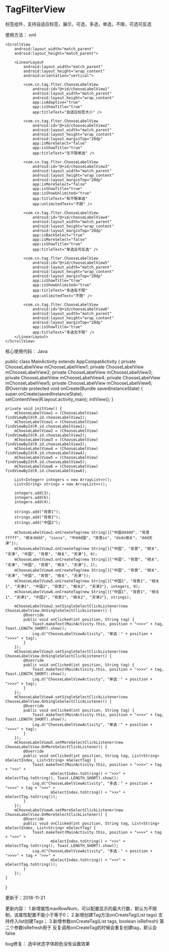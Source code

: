 # TagFilterView
标签组件，支持自适应标签，展示，可选，多选，单选，不限，可选可反选


使用方法：
xml
<?xml version="1.0" encoding="utf-8"?>
<LinearLayout xmlns:android="http://schemas.android.com/apk/res/android"
    xmlns:app="http://schemas.android.com/apk/res-auto"
    android:layout_width="match_parent"
    android:layout_height="match_parent"
    android:paddingTop="15dp">

    <ScrollView
        android:layout_width="match_parent"
        android:layout_height="match_parent">

        <LinearLayout
            android:layout_width="match_parent"
            android:layout_height="wrap_content"
            android:orientation="vertical">

            <com.cn.tag.flter.ChooseLabelView
                android:id="@+id/chooseLabelView1"
                android:layout_width="match_parent"
                android:layout_height="wrap_content"
                app:isAdaptive="true"
                app:isShowTitle="true"
                app:titleText="自适应标签大小" />

            <com.cn.tag.flter.ChooseLabelView
                android:id="@+id/chooseLabelView2"
                android:layout_width="match_parent"
                android:layout_height="wrap_content"
                android:layout_marginTop="20dp"
                app:isMoreSelect="false"
                app:isShowTitle="true"
                app:titleText="无不限单选" />

            <com.cn.tag.flter.ChooseLabelView
                android:id="@+id/chooseLabelView3"
                android:layout_width="match_parent"
                android:layout_height="wrap_content"
                android:layout_marginTop="20dp"
                app:isMoreSelect="false"
                app:isShowTitle="true"
                app:isShowUnlimited="true"
                app:titleText="有不限单选"
                app:unlimitedText="不限" />

            <com.cn.tag.flter.ChooseLabelView
                android:id="@+id/chooseLabelView4"
                android:layout_width="match_parent"
                android:layout_height="wrap_content"
                android:layout_marginTop="20dp"
                app:isBackSelect="true"
                app:isMoreSelect="false"
                app:isShowTitle="true"
                app:titleText="单选且可反选" />

            <com.cn.tag.flter.ChooseLabelView
                android:id="@+id/chooseLabelView5"
                android:layout_width="match_parent"
                android:layout_height="wrap_content"
                android:layout_marginTop="20dp"
                app:isShowTitle="true"
                app:isShowUnlimited="true"
                app:titleText="多选有不限"
                app:unlimitedText="不限" />

            <com.cn.tag.flter.ChooseLabelView
                android:id="@+id/chooseLabelView6"
                android:layout_width="match_parent"
                android:layout_height="wrap_content"
                android:layout_marginTop="20dp"
                app:isShowTitle="true"
                app:titleText="多选无不限" />
        </LinearLayout>
    </ScrollView>
</LinearLayout>

核心使用代码：
Java

public class MainActivity extends AppCompatActivity {
    private ChooseLabelView mChooseLabelView1;
    private ChooseLabelView mChooseLabelView2;
    private ChooseLabelView mChooseLabelView3;
    private ChooseLabelView mChooseLabelView4;
    private ChooseLabelView mChooseLabelView5;
    private ChooseLabelView mChooseLabelView6;
    @Override
    protected void onCreate(Bundle savedInstanceState) {
        super.onCreate(savedInstanceState);
        setContentView(R.layout.activity_main);
        initView();
    }

    private void initView() {
        mChooseLabelView1 = (ChooseLabelView) findViewById(R.id.chooseLabelView1);
        mChooseLabelView1 = (ChooseLabelView) findViewById(R.id.chooseLabelView1);
        mChooseLabelView2 = (ChooseLabelView) findViewById(R.id.chooseLabelView2);
        mChooseLabelView3 = (ChooseLabelView) findViewById(R.id.chooseLabelView3);
        mChooseLabelView4 = (ChooseLabelView) findViewById(R.id.chooseLabelView4);
        mChooseLabelView5 = (ChooseLabelView) findViewById(R.id.chooseLabelView5);
        mChooseLabelView6 = (ChooseLabelView) findViewById(R.id.chooseLabelView6);

        List<Integer> integers = new ArrayList<>();
        List<String> strings = new ArrayList<>();

        integers.add(3);
        integers.add(6);
        integers.add(4);

        strings.add("背景1");
        strings.add("背景2");
        strings.add("中国2");

        mChooseLabelView1.onCreateTag(new String[]{"中国ddddd", "背景fffff", "相关dddd", "sssss", "中ddd国", "背景ss", "dsds相关", "ddd天津"});
        mChooseLabelView2.onCreateTag(new String[]{"中国", "背景", "相关", "天津", "中国", "背景", "相关", "天津"}, 0);
        mChooseLabelView3.onCreateTag(new String[]{"中国", "背景", "相关", "天津", "中国", "背景", "相关", "天津"}, 1);
        mChooseLabelView4.onCreateTag(new String[]{"中国", "背景", "相关", "天津", "中国", "背景", "相关", "天津"});
        mChooseLabelView5.onCreateTag(new String[]{"中国1", "背景1", "相关1", "天津1", "中国2", "背景2", "相关2", "天津2"}, integers, 0);
        mChooseLabelView6.onCreateTag(new String[]{"中国1", "背景1", "相关1", "天津1", "中国2", "背景2", "相关2", "天津2"}, strings);

        mChooseLabelView2.setSingleSelectClickListener(new ChooseLabelView.OnSingleSelectClickListener() {
            @Override
            public void onClicked(int position, String tag) {
                Toast.makeText(MainActivity.this, position + ">>>>" + tag, Toast.LENGTH_SHORT).show();
                Log.d("ChooseLabelViewActivity", "单选：" + position + ">>>>" + tag);
            }
        });
        mChooseLabelView3.setSingleSelectClickListener(new ChooseLabelView.OnSingleSelectClickListener() {
            @Override
            public void onClicked(int position, String tag) {
                Toast.makeText(MainActivity.this, position + ">>>>" + tag, Toast.LENGTH_SHORT).show();
                Log.d("ChooseLabelViewActivity", "单选：" + position + ">>>>" + tag);
            }
        });
        mChooseLabelView4.setSingleSelectClickListener(new ChooseLabelView.OnSingleSelectClickListener() {
            @Override
            public void onClicked(int position, String tag) {
                Toast.makeText(MainActivity.this, position + ">>>>" + tag, Toast.LENGTH_SHORT).show();
                Log.d("ChooseLabelViewActivity", "单选：" + position + ">>>>" + tag);
            }
        });
        mChooseLabelView5.setMoreSelectClickListener(new ChooseLabelView.OnMoreSelectClickListener() {
            @Override
            public void onClicked(int position, String tag, List<String> mSelectIndex, List<String> mSelectTag) {
                Toast.makeText(MainActivity.this, position + ">>>>" + tag + ">>>" +
                        mSelectIndex.toString() + ">>>" + mSelectTag.toString(), Toast.LENGTH_SHORT).show();
                Log.d("ChooseLabelViewActivity", "多选：" + position + ">>>>" + tag + ">>>" +
                        mSelectIndex.toString() + ">>>" + mSelectTag.toString());
            }
        });
        mChooseLabelView6.setMoreSelectClickListener(new ChooseLabelView.OnMoreSelectClickListener() {
            @Override
            public void onClicked(int position, String tag, List<String> mSelectIndex, List<String> mSelectTag) {
                Toast.makeText(MainActivity.this, position + ">>>>" + tag + ">>>" +
                        mSelectIndex.toString() + ">>>" + mSelectTag.toString(), Toast.LENGTH_SHORT).show();
                Log.d("ChooseLabelViewActivity", "多选：" + position + ">>>>" + tag + ">>>" +
                        mSelectIndex.toString() + ">>>" + mSelectTag.toString());
            }
        });
    }
}

更新于：2018-11-21

更新内容：
1.新增属性maxRowNum，可以配置显示的最大行数，默认为不限制，该属性配置不能小于等于0；
2.新增创建Tag方法onCreateTag(List<String> tags) 支持传入list创建Tags；
3.新增参数onCreateTag(List<String> tags, boolean isRefresh) 第二个参数isRefresh用于
反复调用onCreateTag的时候会重复创建tag，默认会false

bug修复：
选中状态字体颜色没有设置效果
